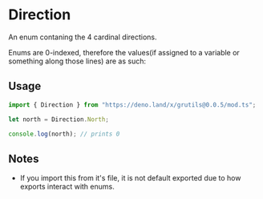 # Direction

An enum contaning the 4 cardinal directions.

Enums are 0-indexed, therefore the values(if assigned to a variable or something along those lines) are as such:
<!--
|Direction  |Value      |
|-----------|-----------|
|North|0                |
|South|1|
|West|2|
|East|3| -->

## Usage

```typescript
import { Direction } from "https://deno.land/x/grutils@0.0.5/mod.ts";

let north = Direction.North;

console.log(north); // prints 0
```

## Notes

 - If you import this from it's file, it is not default exported due to how exports interact with enums.